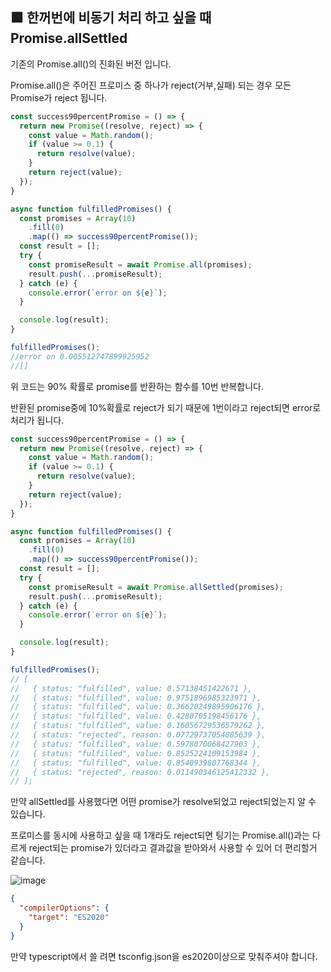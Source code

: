 ## 🟩 한꺼번에 비동기 처리 하고 싶을 때 Promise.allSettled

기존의 Promise.all()의 진화된 버전 입니다.

Promise.all()은 주어진 프로미스 중 하나가 reject(거부,실패) 되는 경우 모든 Promise가 reject 됩니다.

```js
const success90percentPromise = () => {
  return new Promise((resolve, reject) => {
    const value = Math.random();
    if (value >= 0.1) {
      return resolve(value);
    }
    return reject(value);
  });
}

async function fulfilledPromises() {
  const promises = Array(10)
    .fill(0)
    .map(() => success90percentPromise());
  const result = [];
  try {
    const promiseResult = await Promise.all(promises);
    result.push(...promiseResult);
  } catch (e) {
    console.error(`error on ${e}`);
  }

  console.log(result);
}

fulfilledPromises();
//error on 0.005512747899925952
//[]
```

위 코드는  90% 확률로 promise를 반환하는 함수를 10번 반복합니다. 

반환된 promise중에 10%확률로 reject가 되기 때문에 1번이라고 reject되면 error로 처리가 됩니다.



```js
const success90percentPromise = () => {
  return new Promise((resolve, reject) => {
    const value = Math.random();
    if (value >= 0.1) {
      return resolve(value);
    }
    return reject(value);
  });
}

async function fulfilledPromises() {
  const promises = Array(10)
    .fill(0)
    .map(() => success90percentPromise());
  const result = [];
  try {
    const promiseResult = await Promise.allSettled(promises);
    result.push(...promiseResult);
  } catch (e) {
    console.error(`error on ${e}`);
  }

  console.log(result);
}

fulfilledPromises();
// [
//   { status: "fulfilled", value: 0.57138451422671 },
//   { status: "fulfilled", value: 0.9751896985323971 },
//   { status: "fulfilled", value: 0.36620249895906176 },
//   { status: "fulfilled", value: 0.4280705198456176 },
//   { status: "fulfilled", value: 0.16056729536579262 },
//   { status: "rejected", reason: 0.07729737054085639 },
//   { status: "fulfilled", value: 0.5978070068427903 },
//   { status: "fulfilled", value: 0.8525224109153984 },
//   { status: "fulfilled", value: 0.8540939807768344 },
//   { status: "rejected", reason: 0.011490346125412332 },
// ];
```

만약 allSettled를 사용했다면 어떤 promise가 resolve되었고 reject되었는지 알 수 있습니다.



프로미스를 동시에 사용하고 싶을 때 1개라도 reject되면 팅기는 Promise.all()과는 다르게 reject되는 promise가 있더라고 결과값을 받아와서 사용할 수 있어 더 편리할거 같습니다.

![image](https://user-images.githubusercontent.com/112359150/210196525-3e9b3464-250d-4b66-84a5-d0de45fead3c.png)

```json
{
  "compilerOptions": {
    "target": "ES2020" 
  }
}

```

만약 typescript에서 쓸 려면 tsconfig.json을 es2020이상으로 맞춰주셔야 합니다.





